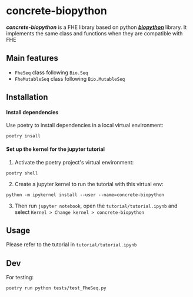 # concrete-biopython

**_concrete-biopython_** is a FHE library based on python [**_biopython_**](https://biopython.org/) library. It implements the same class and functions when they are compatible with FHE

## Main features

- `FheSeq` class following `Bio.Seq`
- `FheMutableSeq` class following `Bio.MutableSeq`

## Installation

#### Install dependencies

Use poetry to install dependencies in a local virtual environment:

```
poetry insall
```

#### Set up the kernel for the jupyter tutorial

1. Activate the poetry project's virtual environment:

```
poetry shell
```

2. Create a jupyter kernel to run the tutorial with this virtual env:

```
python -m ipykernel install --user --name=concrete-biopython
```

3. Then run `jupyter notebook`, open the `tutorial/tutorial.ipynb` and select `Kernel > Change kernel > concrete-biopython`

## Usage

Please refer to the tutorial in `tutorial/tutorial.ipynb`

## Dev

For testing:

```
poetry run python tests/test_FheSeq.py
```
